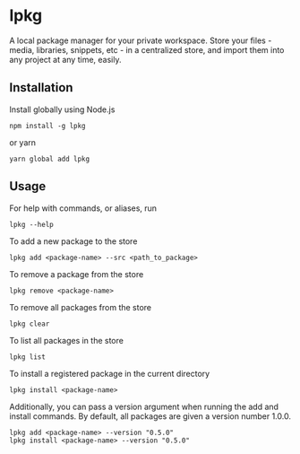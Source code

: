 # lpkg
A local package manager for your private workspace. Store your files - media, libraries, snippets,  etc - in a centralized store, and import them into any project at any time, easily. 

## Installation

Install globally using Node.js
```
npm install -g lpkg
```
or yarn
```
yarn global add lpkg
```

## Usage

For help with commands, or aliases, run
```
lpkg --help
```

To add a new package to the store
```
lpkg add <package-name> --src <path_to_package>
```

To remove a package from the store
```
lpkg remove <package-name>
```

To remove all packages from the store
```
lpkg clear
```

To list all packages in the store
```
lpkg list
```

To install a registered package in the current directory
```
lpkg install <package-name> 
```

Additionally, you can pass a version argument when running the add and install commands. By default, all packages are given a version number 1.0.0.
```
lpkg add <package-name> --version "0.5.0"
lpkg install <package-name> --version "0.5.0"
```
